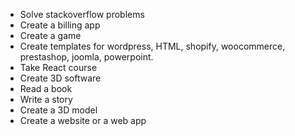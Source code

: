 - Solve stackoverflow problems
- Create a billing app
- Create a game
- Create templates for wordpress, HTML, shopify, woocommerce, prestashop, joomla, powerpoint.
- Take React course
- Create 3D software
- Read a book
- Write a story
- Create a 3D model
- Create a website or a web app